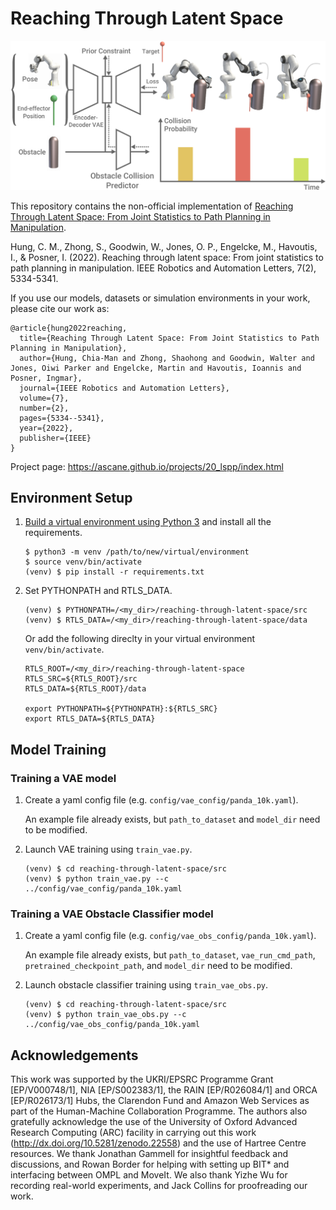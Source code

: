 # Reaching Through Latent Space

![RTLS overview](docs/overview.png)

This repository contains the non-official implementation of [Reaching Through Latent Space: From Joint Statistics to Path Planning in Manipulation](https://arxiv.org/abs/2210.11779).

Hung, C. M., Zhong, S., Goodwin, W., Jones, O. P., Engelcke, M., Havoutis, I., & Posner, I. (2022). Reaching through latent space: From joint statistics to path planning in manipulation. IEEE Robotics and Automation Letters, 7(2), 5334-5341.

If you use our models, datasets or simulation environments in your work, please cite our work as:
```
@article{hung2022reaching,
  title={Reaching Through Latent Space: From Joint Statistics to Path Planning in Manipulation},
  author={Hung, Chia-Man and Zhong, Shaohong and Goodwin, Walter and Jones, Oiwi Parker and Engelcke, Martin and Havoutis, Ioannis and Posner, Ingmar},
  journal={IEEE Robotics and Automation Letters},
  volume={7},
  number={2},
  pages={5334--5341},
  year={2022},
  publisher={IEEE}
}
```

Project page: https://ascane.github.io/projects/20_lspp/index.html

## Environment Setup

1. [Build a virtual environment using Python 3](https://docs.python.org/3/library/venv.html) and install all the requirements.

    ```
    $ python3 -m venv /path/to/new/virtual/environment
    $ source venv/bin/activate
    (venv) $ pip install -r requirements.txt
    ```

2. Set PYTHONPATH and RTLS_DATA.

    ```
    (venv) $ PYTHONPATH=/<my_dir>/reaching-through-latent-space/src
    (venv) $ RTLS_DATA=/<my_dir>/reaching-through-latent-space/data
    ```

    Or add the following direclty in your virtual environment `venv/bin/activate`.

    ```
    RTLS_ROOT=/<my_dir>/reaching-through-latent-space
    RTLS_SRC=${RTLS_ROOT}/src
    RTLS_DATA=${RTLS_ROOT}/data

    export PYTHONPATH=${PYTHONPATH}:${RTLS_SRC}
    export RTLS_DATA=${RTLS_DATA}
    ```

## Model Training

### Training a VAE model

1. Create a yaml config file (e.g. `config/vae_config/panda_10k.yaml`).

   An example file already exists, but `path_to_dataset` and `model_dir` need to be modified.

2. Launch VAE training using `train_vae.py`.

    ```
    (venv) $ cd reaching-through-latent-space/src
    (venv) $ python train_vae.py --c ../config/vae_config/panda_10k.yaml
    ```

### Training a VAE Obstacle Classifier model

1. Create a yaml config file (e.g. `config/vae_obs_config/panda_10k.yaml`).

   An example file already exists, but `path_to_dataset`, `vae_run_cmd_path`, `pretrained_checkpoint_path`, and `model_dir` need to be modified.

2. Launch obstacle classifier training using `train_vae_obs.py`.

    ```
    (venv) $ cd reaching-through-latent-space/src
    (venv) $ python train_vae_obs.py --c ../config/vae_obs_config/panda_10k.yaml
    ```

## Acknowledgements

This work was supported by the UKRI/EPSRC Programme Grant [EP/V000748/1], NIA [EP/S002383/1], the RAIN [EP/R026084/1] and ORCA [EP/R026173/1] Hubs, the Clarendon Fund and Amazon Web Services as part of the Human-Machine Collaboration Programme. The authors also gratefully acknowledge the use of the University of Oxford Advanced Research Computing (ARC) facility in carrying out this work (http://dx.doi.org/10.5281/zenodo.22558) and the use of Hartree Centre resources. We thank Jonathan Gammell for insightful feedback and discussions, and Rowan Border for helping with setting up BIT* and interfacing between OMPL and MoveIt. We also thank Yizhe Wu for recording real-world experiments, and Jack Collins for proofreading our work.
